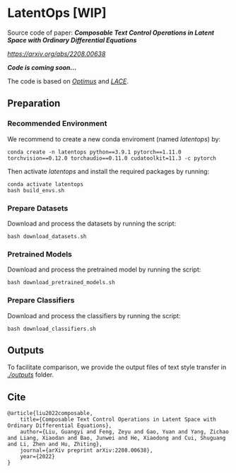 # LatentOps [WIP]
Source code of paper: ***Composable Text Control Operations in Latent Space with Ordinary Differential Equations***

*https://arxiv.org/abs/2208.00638*


***Code is coming soon...***

The code is based on [*Optimus*](https://github.com/ChunyuanLI/Optimus) and [*LACE*](https://github.com/NVlabs/LACE).
## Preparation
### Recommended Environment
We recommend to create a new conda enviroment (named *latentops*) by:
```shell
conda create -n latentops python==3.9.1 pytorch==1.11.0 torchvision==0.12.0 torchaudio==0.11.0 cudatoolkit=11.3 -c pytorch
```
Then activate *latentops* and install the required packages by running:
```shell
conda activate latentops
bash build_envs.sh
```

### Prepare Datasets
Download and process the datasets by running the script:
```shell
bash download_datasets.sh
```

### Pretrained Models
Download and process the pretrained model by running the script:
```shell
bash download_pretrained_models.sh
```
    
### Prepare Classifiers
Download and process the classifiers by running the script:
 ```shell
 bash download_classifiers.sh
 ```
    
## Outputs
To facilitate comparison, we provide the output files of text style transfer in [*./outputs*](/outputs) folder.



## Cite
```
@article{liu2022composable,
    title={Composable Text Control Operations in Latent Space with Ordinary Differential Equations},
    author={Liu, Guangyi and Feng, Zeyu and Gao, Yuan and Yang, Zichao and Liang, Xiaodan and Bao, Junwei and He, Xiaodong and Cui, Shuguang and Li, Zhen and Hu, Zhiting},
    journal={arXiv preprint arXiv:2208.00638},
    year={2022}
}
```

